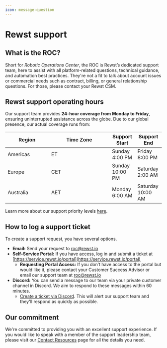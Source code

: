 ```yaml
---
icon: message-question
---
```


# Rewst support

## What is the ROC?

Short for _Robotic Operations Center_, the ROC is Rewst’s dedicated support team, here to assist with all platform-related questions, technical guidance, and automation best practices. They're not a fit to talk about account issues or commercial needs such as contract, billing, or general relationship questions. For those, please contact your Rewst CSM.

## Rewst support operating hours

Our support team provides **24-hour coverage from Monday to Friday**, ensuring uninterrupted assistance across the globe. Due to our global presence, our actual coverage runs from:

<table><thead><tr><th width="124.30078125">Region</th><th width="179.640625">Time Zone</th><th>Support Start </th><th>Support End </th></tr></thead><tbody><tr><td>Americas</td><td>ET</td><td>Sunday 4:00 PM</td><td>Friday 8:00 PM</td></tr><tr><td>Europe</td><td>CET</td><td>Sunday 10:00 PM</td><td>Saturday 2:00 AM</td></tr><tr><td>Australia</td><td>AET</td><td>Monday 6:00 AM</td><td>Saturday 10:00 AM</td></tr></tbody></table>

Learn more about our support priority levels [here](support-priorities.md).&#x20;

## How to log a support ticket

To create a support request, you have several options.

* **Email:** Send your request to [roc@rewst.io](mailto:roc@rewst.io)
* **Self-Service Portal:** If you have access, log in and submit a ticket at [https://service.rewst.io/portal](https://service.rewst.io/portal)
  * **Requesting Portal Access:** If you don’t have access to the portal but would like it, please contact your Customer Success Advisor or email our support team at [roc@rewst.io](mailto:roc@rewst.io)
* **Discord:** You can send a message to our team via your private customer channel in Discord. We aim to respond to these messages within 60 minutes.
  * [Create a ticket via Discord](create-a-ticket-via-discord.md). This will alert our support team and they'll respond as quickly as possible.

## Our commitment

We're committed to providing you with an excellent support experience. If you would like to speak with a member of the support leadership team, please visit our [Contact Resources](../../contact-resources.md) page for all the details you need.
